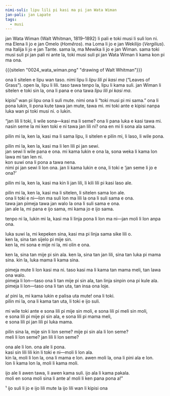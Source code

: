 ```yaml
---
nimi-suli: lipu lili pi kasi ma pi jan Wata Wiman
jan-pali: jan Lapate
tags:
  - musi
---
```

jan Wata Wiman (Walt Whitman, 1819–1892) li pali e toki musi li suli lon ni. ma Elena li jo e jan Omelo (*Homêros*). ma Loma li jo e jan Wekilijo (*Vergilius*). ma Italija li jo e jan Tante. sama la, ma Mewika li jo e jan Wiman. sama toki musi suli pi jan pali ni ante la, toki musi suli pi jan Wata Wiman li kama kon pi ma ona.

{{{sitelen "0024_wata_wiman.png" "drawing of Walt Whitman"}}}

ona li sitelen e lipu wan taso. nimi lipu li *lipu lili pi kasi ma* (“Leaves of Grass”). open la, lipu li lili. taso tawa tenpo la, lipu li kama suli. jan Wiman li sitelen e toki sin la, ona li pana e ona tawa *lipu lili pi kasi ma*.

kipisi¹ wan pi lipu ona li suli mute. nimi ona li “toki musi pi mi sama.” ona li pona lukin, li pona kute tawa jan mute, tawa mi. mi toki ante e kipisi nanpa luka wan pi toki musi ni. o lukin.

“jan lili li toki, li wile sona—kasi ma li seme? ona li pana luka e kasi tawa mi.  
nasin seme la mi ken toki e ni tawa jan lili ni? ona en mi li sona ala sama.  

pilin mi la, ken la, kasi ma li sama lipu, li sitelen e pilin mi, li laso, li wile pona.

pilin mi la, ken la, kasi ma li len lili pi jan sewi.  
jan sewi li wile pana e ona. mi kama lukin e ona la, sona weka li kama lon lawa mi tan len ni.  
kon suwi ona li pona a tawa nena.  
nimi pi jan sewi li lon ona. jan li kama lukin e ona, li toki e ‘jan seme li jo e ona?’  

pilin mi la, ken la, kasi ma kin li jan lili, li kili lili pi kasi laso ale.

pilin mi la, ken la, kasi ma li sitelen, li sitelen sama lon ale.  
ona li toki e ni—lon ma suli lon ma lili la ona li suli sama e ona.  
tawa jan pimeja tawa jan walo la ona li suli sama e ona.  
jan ale la, mi pana e ijo sama, mi kama jo e ijo sama.  

tenpo ni la, lukin mi la, kasi ma li linja pona li lon ma ni—jan moli li lon anpa ona.

luka suwi la, mi kepeken sina, kasi ma pi linja sama sike lili o.  
ken la, sina tan sijelo pi mije sin.  
ken la, mi sona e mije ni la, mi olin e ona.  

ken la, sina tan mije pi sin ala. ken la, sina tan jan lili, sina tan luka pi mama sina. kin la, luka mama li kama sina.

pimeja mute li lon kasi ma ni. taso kasi ma li kama tan mama meli, tan lawa ona walo.  
pimeja li lon—taso ona li tan mije pi sin ala, tan linja sinpin ona pi kule ala.  
pimeja li lon—taso ona li tan uta, tan insa ona loje.  

a! pini la, mi kama lukin e palisa uta mute! ona li toki.  
pilin mi la, ona li kama tan uta, li toki e ijo suli.  

mi wile toki ante e sona lili pi mije sin moli, e sona lili pi meli sin moli,  
e sona lili pi mije pi sin ala, e sona lili pi mama meli,  
e sona lili pi jan lili pi luka mama.  

pilin sina la, mije sin li lon seme? mije pi sin ala li lon seme?  
meli li lon seme? jan lili li lon seme?  

ona ale li lon. ona ale li pona.  
kasi sin lili lili kin li toki e ni—moli li lon ala.  
kin la, moli li lon la, ona li mama e lon. awen moli la, ona li pini ala e lon.  
lon li kama lon la, moli li kama moli.  

ijo ale li awen tawa, li awen kama suli. ijo ala li kama pakala.  
moli en sona moli sina li ante a! moli li ken pana pona a!”  

¹ ijo suli li jo e ijo lili mute la ijo lili wan li kipisi ona